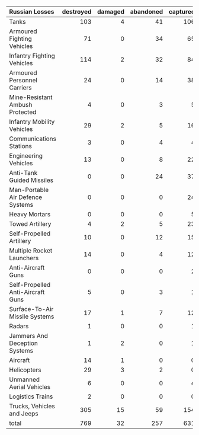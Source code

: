 | Russian Losses                    |   destroyed |   damaged |   abandoned |   captured |   total |
|:----------------------------------|------------:|----------:|------------:|-----------:|--------:|
| Tanks                             |         103 |         4 |          41 |        106 |     254 |
| Armoured Fighting Vehicles        |          71 |         0 |          34 |         65 |     170 |
| Infantry Fighting Vehicles        |         114 |         2 |          32 |         84 |     232 |
| Armoured Personnel Carriers       |          24 |         0 |          14 |         38 |      76 |
| Mine-Resistant Ambush Protected   |           4 |         0 |           3 |          5 |      12 |
| Infantry Mobility Vehicles        |          29 |         2 |           5 |         16 |      52 |
| Communications Stations           |           3 |         0 |           4 |          4 |      11 |
| Engineering Vehicles              |          13 |         0 |           8 |         22 |      43 |
| Anti-Tank Guided Missiles         |           0 |         0 |          24 |         37 |      61 |
| Man-Portable Air Defence Systems  |           0 |         0 |           0 |         24 |      24 |
| Heavy Mortars                     |           0 |         0 |           0 |          5 |       5 |
| Towed Artillery                   |           4 |         2 |           5 |         23 |      34 |
| Self-Propelled Artillery          |          10 |         0 |          12 |         15 |      37 |
| Multiple Rocket Launchers         |          14 |         0 |           4 |         12 |      30 |
| Anti-Aircraft Guns                |           0 |         0 |           0 |          2 |       2 |
| Self-Propelled Anti-Aircraft Guns |           5 |         0 |           3 |          1 |       9 |
| Surface-To-Air Missile Systems    |          17 |         1 |           7 |         12 |      37 |
| Radars                            |           1 |         0 |           0 |          1 |       2 |
| Jammers And Deception Systems     |           1 |         2 |           0 |          1 |       4 |
| Aircraft                          |          14 |         1 |           0 |          0 |      15 |
| Helicopters                       |          29 |         3 |           2 |          0 |      34 |
| Unmanned Aerial Vehicles          |           6 |         0 |           0 |          4 |      10 |
| Logistics Trains                  |           2 |         0 |           0 |          0 |       2 |
| Trucks, Vehicles and Jeeps        |         305 |        15 |          59 |        154 |     533 |
| total                             |         769 |        32 |         257 |        631 |    1689 |